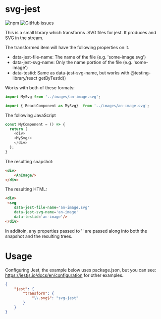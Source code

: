 # svg-jest

![npm](https://img.shields.io/npm/v/svg-jest)
![GitHub issues](https://img.shields.io/github/issues/half-halt/svg-jest)

This is a small library which transforms .SVG files for jest. It produces
and SVG in the stream.

The transformed item will have the following properties on it.
* data-jest-file-name: The name of the file (e.g. 'some-image.svg')
* data-jest-svg-name: Only the name portion of the file (e.g. 'some-image')
* data-testid: Same as data-jest-svg-name, but works with @testing-library/react getByTestId()

Works with both of these formats:

```js
import MySvg from '../images/an-image.svg';

import { ReactComponent as MySvg}  from '../images/an-image.svg';
```

The following JavaScript 
```js
const MyComponent = () => {
  return (
    <div>
	<MySvg/>
    </div>
  );
}
```
The resulting snapshot:

```html
<div>
    <AnImage/>
</div>
```

The resulting HTML:

```html
<div>
 <svg 
	data-jest-file-name='an-image.svg' 
	data-jest-svg-name='an-image' 
	data-testid='an-image'/>
</div>
```

In additoin, any properties passed to '<MySvg>' are passed along into both the snapshot
and the resulting trees.

# Usage
Configuring Jest, the example below uses package.json, but you can see: https://jestjs.io/docs/en/configuration for other examples.

```json
{
    "jest": {
        "transform": {
            "\\.svg$": "svg-jest"
        }
    }
}
```
